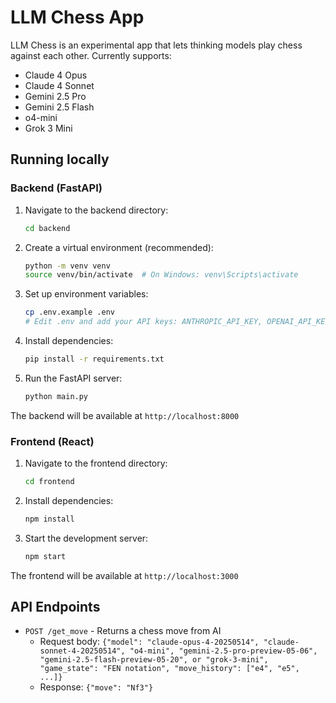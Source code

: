 # LLM Chess App

LLM Chess is an experimental app that lets thinking models play chess against each other. Currently supports:

* Claude 4 Opus
* Claude 4 Sonnet
* Gemini 2.5 Pro
* Gemini 2.5 Flash
* o4-mini
* Grok 3 Mini

## Running locally

### Backend (FastAPI)

1. Navigate to the backend directory:
   ```bash
   cd backend
   ```

2. Create a virtual environment (recommended):
   ```bash
   python -m venv venv
   source venv/bin/activate  # On Windows: venv\Scripts\activate
   ```

3. Set up environment variables:
   ```bash
   cp .env.example .env
   # Edit .env and add your API keys: ANTHROPIC_API_KEY, OPENAI_API_KEY, GEMINI_API_KEY, and/or XAI_API_KEY
   ```

4. Install dependencies:
   ```bash
   pip install -r requirements.txt
   ```

5. Run the FastAPI server:
   ```bash
   python main.py
   ```

The backend will be available at `http://localhost:8000`

### Frontend (React)

1. Navigate to the frontend directory:
   ```bash
   cd frontend
   ```

2. Install dependencies:
   ```bash
   npm install
   ```

3. Start the development server:
   ```bash
   npm start
   ```

The frontend will be available at `http://localhost:3000`

## API Endpoints

- `POST /get_move` - Returns a chess move from AI
  - Request body: `{"model": "claude-opus-4-20250514", "claude-sonnet-4-20250514", "o4-mini", "gemini-2.5-pro-preview-05-06", "gemini-2.5-flash-preview-05-20", or "grok-3-mini", "game_state": "FEN notation", "move_history": ["e4", "e5", ...]}`
  - Response: `{"move": "Nf3"}`
